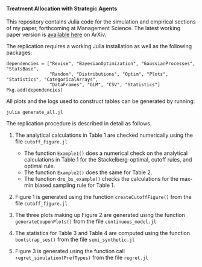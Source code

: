 #### Treatment Allocation with Strategic Agents

This repository contains Julia code for the simulation and empirical sections of my paper, forthcoming at Management Science. The latest working paper version is [available here](https://arxiv.org/abs/2011.06528) on ArXiv.

The replication requires a working Julia installation as well as the following packages:

```
dependencies = ["Revise", "BayesianOptimization", "GaussianProcesses", "StatsBase",
                "Random", "Distributions", "Optim", "Plots", "Statistics", "CategoricalArrays",
                "DataFrames", "GLM", "CSV", "Statistics"]
Pkg.add(dependencies)
```

All plots and the logs used to construct tables can be generated by running:
```
julia generate_all.jl
```

The replication procedure is described in detail as follows.

1. The analytical calculations in Table 1 are checked numerically using the file `cutoff_figure.jl`
     - The function `Example1()` does a numerical check on the analytical calculations in Table 1 for the Stackelberg-optimal,
       cutoff rules, and optimal rule.
     - The function `Example2()` does the same for Table 2.
     - The function `dro_bs_example()` checks the calculations for the max-min biased sampling rule for Table 1.

2. Figure 1 is generated using the function `createCutoffFigure()` from the file `cutoff_figure.jl`

3. The three plots making up Figure 2 are generated using the function `generateCouponPlots()` from the file
     `continuous_model.jl`

4. The statistics for Table 3 and Table 4 are computed using the function `bootstrap_ses()` from the file `semi_synthetic.jl`

5. Figure 3 is generated using the function call `regret_simulation(PrefTypes)` from the file `regret.jl`
